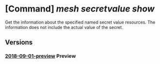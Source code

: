 # [Command] _mesh secretvalue show_

Get the information about the specified named secret value resources. The information does not include the actual value of the secret.

## Versions

### [2018-09-01-preview](/Resources/mgmt-plane/L3N1YnNjcmlwdGlvbnMve30vcmVzb3VyY2Vncm91cHMve30vcHJvdmlkZXJzL21pY3Jvc29mdC5zZXJ2aWNlZmFicmljbWVzaC9zZWNyZXRzL3t9L3ZhbHVlcy97fQ==/2018-09-01-preview.xml) **Preview**

<!-- mgmt-plane /subscriptions/{}/resourcegroups/{}/providers/microsoft.servicefabricmesh/secrets/{}/values/{} 2018-09-01-preview -->

